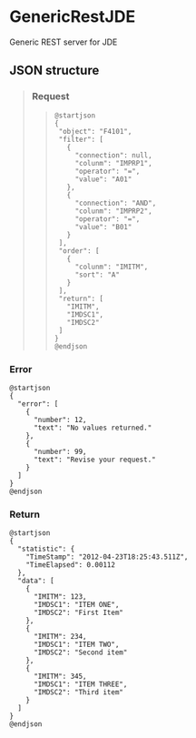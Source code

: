 # GenericRestJDE
Generic REST server for JDE

## JSON structure

>### Request
>>```PlantUML
>>@startjson
>>{
>>  "object": "F4101",
>>  "filter": [
>>    {
>>      "connection": null,
>>      "colunm": "IMPRP1",
>>      "operator": "=",
>>      "value": "A01"
>>    },
>>    {
>>      "connection": "AND",
>>      "colunm": "IMPRP2",
>>      "operator": "=",
>>      "value": "B01"
>>    }
>>  ],
>>  "order": [
>>    {
>>      "colunm": "IMITM",
>>      "sort": "A"
>>    }
>>  ],
>>  "return": [
>>    "IMITM",
>>    "IMDSC1",
>>    "IMDSC2"
>>  ]
>>}
>>@endjson
>>```

### Error
```PlantUML
@startjson
{
  "error": [
    {
      "number": 12,
      "text": "No values returned."
    },
    {
      "number": 99,
      "text": "Revise your request."
    }
  ]
}
@endjson
```

### Return
```PlantUML
@startjson
{
  "statistic": {
    "TimeStamp": "2012-04-23T18:25:43.511Z",
    "TimeElapsed": 0.00112
  },
  "data": [
    {
      "IMITM": 123,
      "IMDSC1": "ITEM ONE",
      "IMDSC2": "First Item"
    },
    {
      "IMITM": 234,
      "IMDSC1": "ITEM TWO",
      "IMDSC2": "Second item"
    },
    {
      "IMITM": 345,
      "IMDSC1": "ITEM THREE",
      "IMDSC2": "Third item"
    }
  ]
}
@endjson
```